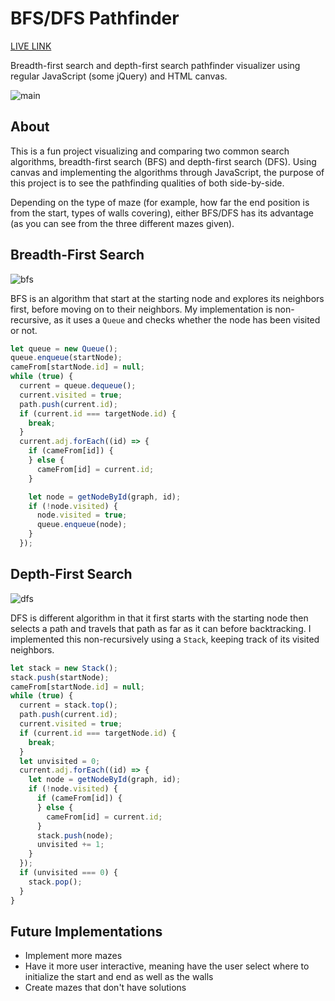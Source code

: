 # BFS/DFS Pathfinder

[LIVE LINK](https://seanperfecto.github.io/BFS-DFS-Pathfinder/)

Breadth-first search and depth-first search pathfinder visualizer using
regular JavaScript (some jQuery) and HTML canvas.

![main](http://res.cloudinary.com/dqr2mejhc/image/upload/v1501360781/bfsdfsmain_gim5v2.gif)

## About

This is a fun project visualizing and comparing two common search algorithms, breadth-first search (BFS) and depth-first search (DFS). Using canvas and implementing the algorithms through JavaScript, the purpose of this project is to see the pathfinding qualities of both side-by-side.

Depending on the type of maze (for example, how far the end position is from the start, types of walls covering), either BFS/DFS has its advantage (as you can see from the three different mazes given).

## Breadth-First Search

![bfs](http://res.cloudinary.com/dqr2mejhc/image/upload/v1501360746/bfs_sswmez.gif)

BFS is an algorithm that start at the starting node and explores its neighbors first, before moving on to their neighbors. My implementation is non-recursive, as it uses a `Queue` and checks whether the node has been visited or not.

```javascript
let queue = new Queue();
queue.enqueue(startNode);
cameFrom[startNode.id] = null;
while (true) {
  current = queue.dequeue();
  current.visited = true;
  path.push(current.id);
  if (current.id === targetNode.id) {
    break;
  }
  current.adj.forEach((id) => {
    if (cameFrom[id]) {
    } else {
      cameFrom[id] = current.id;
    }

    let node = getNodeById(graph, id);
    if (!node.visited) {
      node.visited = true;
      queue.enqueue(node);
    }
  });
```  

## Depth-First Search

![dfs](http://res.cloudinary.com/dqr2mejhc/image/upload/v1501360734/dfs_v0pi5p.gif)

DFS is different algorithm in that it first starts with the starting node then selects a path and travels that path as far as it can before backtracking. I implemented this non-recursively using a `Stack`, keeping track of its visited neighbors.

```javascript
let stack = new Stack();
stack.push(startNode);
cameFrom[startNode.id] = null;
while (true) {
  current = stack.top();
  path.push(current.id);
  current.visited = true;
  if (current.id === targetNode.id) {
    break;
  }
  let unvisited = 0;
  current.adj.forEach((id) => {
    let node = getNodeById(graph, id);
    if (!node.visited) {
      if (cameFrom[id]) {
      } else {
        cameFrom[id] = current.id;
      }
      stack.push(node);
      unvisited += 1;
    }
  });
  if (unvisited === 0) {
    stack.pop();
  }
}
```

## Future Implementations

+ Implement more mazes
+ Have it more user interactive, meaning have the user select where to initialize the start and end as well as the walls
+ Create mazes that don't have solutions
